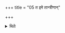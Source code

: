 +++
title = "05 त इमे तान्त्रीणान्"

+++

<details><summary>थिते</summary>

त इमे तान्त्रीणां दक्षिणानां प्रतिग्रहणाः स्युः ५
</details>
